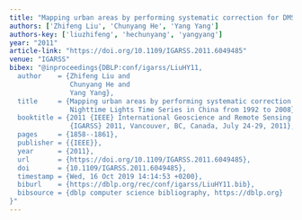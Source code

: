 ```yaml
---
title: "Mapping urban areas by performing systematic correction for DMSP/OLS Nighttime Lights Time Series in China from 1992 to 2008"
authors: ['Zhifeng Liu', 'Chunyang He', 'Yang Yang']
authors-key: ['liuzhifeng', 'hechunyang', 'yangyang']
year: "2011"
article-link: "https://doi.org/10.1109/IGARSS.2011.6049485"
venue: "IGARSS"
bibex: "@inproceedings{DBLP:conf/igarss/LiuHY11,
  author    = {Zhifeng Liu and
               Chunyang He and
               Yang Yang},
  title     = {Mapping urban areas by performing systematic correction for {DMSP/OLS}
               Nighttime Lights Time Series in China from 1992 to 2008},
  booktitle = {2011 {IEEE} International Geoscience and Remote Sensing Symposium,
               {IGARSS} 2011, Vancouver, BC, Canada, July 24-29, 2011},
  pages     = {1858--1861},
  publisher = {{IEEE}},
  year      = {2011},
  url       = {https://doi.org/10.1109/IGARSS.2011.6049485},
  doi       = {10.1109/IGARSS.2011.6049485},
  timestamp = {Wed, 16 Oct 2019 14:14:53 +0200},
  biburl    = {https://dblp.org/rec/conf/igarss/LiuHY11.bib},
  bibsource = {dblp computer science bibliography, https://dblp.org}
}"
---
```


